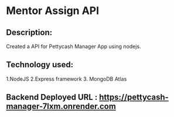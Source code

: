 # Mentor Assign API

## Description:

Created a API for Pettycash Manager App using nodejs.

## Technology used:

1.NodeJS
2.Express framework
3. MongoDB Atlas

## Backend Deployed URL : https://pettycash-manager-7lxm.onrender.com